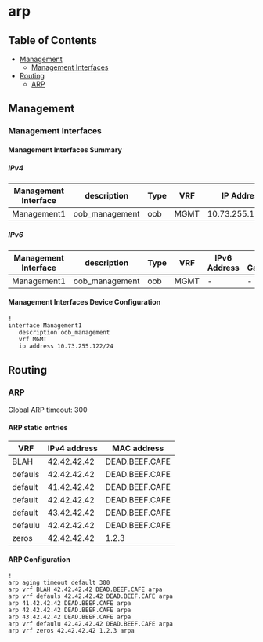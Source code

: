 # arp

## Table of Contents

- [Management](#management)
  - [Management Interfaces](#management-interfaces)
- [Routing](#routing)
  - [ARP](#arp)

## Management

### Management Interfaces

#### Management Interfaces Summary

##### IPv4

| Management Interface | description | Type | VRF | IP Address | Gateway |
| -------------------- | ----------- | ---- | --- | ---------- | ------- |
| Management1 | oob_management | oob | MGMT | 10.73.255.122/24 | 10.73.255.2 |

##### IPv6

| Management Interface | description | Type | VRF | IPv6 Address | IPv6 Gateway |
| -------------------- | ----------- | ---- | --- | ------------ | ------------ |
| Management1 | oob_management | oob | MGMT | - | - |

#### Management Interfaces Device Configuration

```eos
!
interface Management1
   description oob_management
   vrf MGMT
   ip address 10.73.255.122/24
```

## Routing

### ARP

Global ARP timeout: 300

#### ARP static entries

| VRF | IPv4 address | MAC address |
| --- | ------------ | ----------- |
| BLAH | 42.42.42.42 | DEAD.BEEF.CAFE |
| defauls | 42.42.42.42 | DEAD.BEEF.CAFE |
| default | 41.42.42.42 | DEAD.BEEF.CAFE |
| default | 42.42.42.42 | DEAD.BEEF.CAFE |
| default | 43.42.42.42 | DEAD.BEEF.CAFE |
| defaulu | 42.42.42.42 | DEAD.BEEF.CAFE |
| zeros | 42.42.42.42 | 1.2.3 |

#### ARP Configuration

```eos
!
arp aging timeout default 300
arp vrf BLAH 42.42.42.42 DEAD.BEEF.CAFE arpa
arp vrf defauls 42.42.42.42 DEAD.BEEF.CAFE arpa
arp 41.42.42.42 DEAD.BEEF.CAFE arpa
arp 42.42.42.42 DEAD.BEEF.CAFE arpa
arp 43.42.42.42 DEAD.BEEF.CAFE arpa
arp vrf defaulu 42.42.42.42 DEAD.BEEF.CAFE arpa
arp vrf zeros 42.42.42.42 1.2.3 arpa
```
